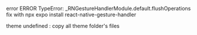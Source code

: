 error
ERROR TypeError: \_RNGestureHandlerModule.default.flushOperations
fix with npx expo install react-native-gesture-handler

theme undefined :
copy all theme folder's files
